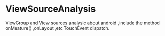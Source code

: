 # ViewSourceAnalysis
 ViewGroup and View  sources analysic about android ,include the method onMeature() ,onLayout ,etc TouchEvent dispatch. 
